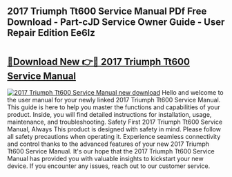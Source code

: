 ## 2017 Triumph Tt600 Service Manual PDf Free Download - Part-cJD Service Owner Guide - User Repair Edition Ee6lz

# <h2><a href="http://bc57940.oget.top/?id=2017+Triumph+Tt600+Service+Manual">🔗Download New 👉🔴 2017 Triumph Tt600 Service Manual</a></h2>

[![2017 Triumph Tt600 Service Manual new download](https://i.imgur.com/5g1atiW.png)](http://bc57940.oget.top/?id=2017+Triumph+Tt600+Service+Manual)
Hello and welcome to the user manual for your newly linked 2017 Triumph Tt600 Service Manual. This guide is here to help you master the functions and capabilities of your product. Inside, you will find detailed instructions for installation, usage, maintenance, and troubleshooting. Safety First 2017 Triumph Tt600 Service Manual, Always This product is designed with safety in mind. Please follow all safety precautions when operating it. Experience seamless connectivity and control thanks to the advanced features of your new 2017 Triumph Tt600 Service Manual. It's our hope that the 2017 Triumph Tt600 Service Manual has provided you with valuable insights to kickstart your new device. If you encounter any issues, reach out to our customer service.
